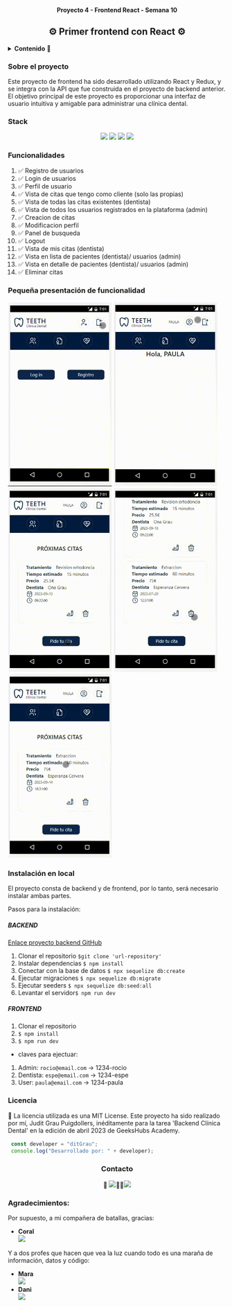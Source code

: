 __<p align="center">Proyecto 4 - Frontend React - Semana 10</p>__
<h2 align="center">⚙️ Primer frontend con React ⚙️</h2>

<details>
  <summary><b>Contenido</b> 📝</summary>
  <ol>
    <li><a href="#sobre-el-proyecto">Sobre el proyecto</a></li>
    <li><a href="#stack">Stack</a></li>
    <li><a href="#funcionalidades">Funcionalidades</a></li>
    <li><a href="#licencia">Licencia</a></li>
    <li><a href="#agradecimientos">Agradecimientos</a></li>
    <li><a href="#contacto">Contacto</a></li>
  </ol>
</details>

### Sobre el proyecto

Este proyecto de frontend ha sido desarrollado utilizando React y Redux, y se integra con la API que fue construida en el proyecto de backend anterior. El objetivo principal de este proyecto es proporcionar una interfaz de usuario intuitiva y amigable para administrar una clínica dental.

### Stack
<div align="center">
<img src= "https://img.shields.io/badge/react-%2320232a.svg?style=for-the-badge&logo=react&logoColor=%2361DAFB">
<img src= "https://img.shields.io/badge/redux-%23593d88.svg?style=for-the-badge&logo=redux&logoColor=white">
<img src= "https://img.shields.io/badge/bootstrap-%23563D7C.svg?style=for-the-badge&logo=bootstrap&logoColor=white">
<img src= "https://img.shields.io/badge/css3-%231572B6.svg?style=for-the-badge&logo=css3&logoColor=white">
</div>

### Funcionalidades
<ol>
<li>✅ Registro de usuarios</li>
<li>✅ Login de usuarios</li>
<li>✅ Perfil de usuario</li>
<li>✅ Vista de citas que tengo como cliente (solo las propias)</li>
<li>✅ Vista de todas las citas existentes (dentista)</li>
<li>✅ Vista de todos los usuarios registrados en la plataforma (admin)</li>
<li>✅ Creacion de citas</li>
<li>✅ Modificacion perfil</li>
<li>✅ Panel de busqueda</li>
<li>✅ Logout</li>
<li>✅ Vista de mis citas (dentista)</li>
<li>✅ Vista en lista de pacientes (dentista)/ usuarios (admin)</li>
<li>✅ Vista en detalle de pacientes (dentista)/ usuarios (admin)</li>
<li>✅ Eliminar citas </li>
</ol>

### Pequeña presentación de funcionalidad
<img src="./public/img/gifs readme (5).gif"/>
<img src="./public/img/gifs readme (4).gif"/>
<img src="./public/img/gifs readme (3).gif"/>
<img src="./public/img/gifs readme (2).gif"/>
<img src="./public/img/gifs readme (1).gif"/>

### Instalación en local

El proyecto consta de backend y de frontend, por lo tanto, será necesario instalar ambas partes.

Pasos para la instalación:

##### BACKEND

[Enlace proyecto backend GitHub](https://github.com/ditgrau/jgp-fsd-ClinicaDental-Backend) 

1. Clonar el repositorio `$git clone 'url-repository'`
2. Instalar dependencias ` $ npm install `
3. Conectar con la base de datos ` $ npx sequelize db:create `
4. Ejecutar migraciones ` $ npx sequelize db:migrate `
5. Ejecutar seeders ` $ npx sequelize db:seed:all ` 
6. Levantar el servidor` $ npm run dev ` 

##### FRONTEND

1. Clonar el repositorio
2. ` $ npm install `
3. ` $ npm run dev `

* claves para ejectuar: 
1. Admin: 
`rocio@email.com` -> 1234-rocio
2. Dentista:
`espe@email.com` -> 1234-espe
3. User:
`paula@email.com` -> 1234-paula

### Licencia
📝 La licencia utilizada es una MIT License. Este proyecto ha sido realizado por mí, Judit Grau Puigdollers, inéditamente para la tarea 'Backend Clínica Dental' en la edición de abril 2023 de GeeksHubs Academy.

``` js
 const developer = "ditGrau";
 console.log("Desarrollado por: " + developer);
```  

<h3 align="center">Contacto</h3>

<div align="center">
 📩 <a href = "mailto:juditgraup@gmail.com"><img src="https://img.shields.io/badge/Gmail-C6362C?style=for-the-badge&logo=gmail&logoColor=white" target="_blank"></a>👋🏼<a href="https://www.linkedin.com/in/linkedinUser/" target="_blank"><img src="https://img.shields.io/badge/-LinkedIn-%230077B5?style=for-the-badge&logo=linkedin&logoColor=white" target="_blank"></a> 
</p>
</div>

### Agradecimientos:

Por supuesto, a mi compañera de batallas, gracias:

- **Coral**  
<a href="https://github.com/Coral-JM" target="_blank"><img src="https://img.shields.io/badge/github-24292F?style=for-the-badge&logo=github&logoColor=red" target="_blank"></a>

Y a dos profes que hacen que vea la luz cuando todo es una maraña de información, datos y código:
- **Mara**  
<a href="https://github.com/MaraScampini" target="_blank"><img src="https://img.shields.io/badge/github-24292F?style=for-the-badge&logo=github&logoColor=red" target="_blank"></a>
- **Dani**  
<a href="https://github.com/Datata" target="_blank"><img src="https://img.shields.io/badge/github-24292F?style=for-the-badge&logo=github&logoColor=red" target="_blank"></a>

